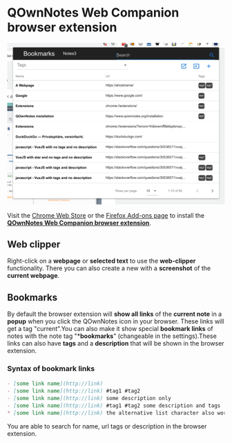 # QOwnNotes Web Companion browser extension

![bookmarks](../assets/img/bookmarks.png)

Visit the [Chrome Web Store](https://chrome.google.com/webstore/detail/qownnotes-web-companion/pkgkfnampapjbopomdpnkckbjdnpkbkp) or the [Firefox Add-ons page](https://addons.mozilla.org/firefox/addon/qownnotes-web-companion) to install the [**QOwnNotes Web Companion browser extension**](https://github.com/qownnotes/web-companion/).

## Web clipper

Right-click on a **webpage** or **selected text** to use the **web-clipper** functionality. There you can also create a new with a **screenshot** of the **current webpage**.

## Bookmarks

By default the browser extension will **show all links** of the **current note** in a **popup** when you click the QOwnNotes icon in your browser. These links will get a tag "current".You can also make it show special **bookmark links** of notes with the note tag "***bookmarks**" (changeable in the settings).These links can also have **tags** and a **description** that will be shown in the browser extension.

### Syntax of bookmark links

```markdown
- [some link name](http://link)
- [some link name](http://link) #tag1 #tag2
- [some link name](http://link) some description only
- [some link name](http://link) #tag1 #tag2 some description and tags
* [some link name](http://link) the alternative list character also works
```

You are able to search for name, url tags or description in the browser extension.
